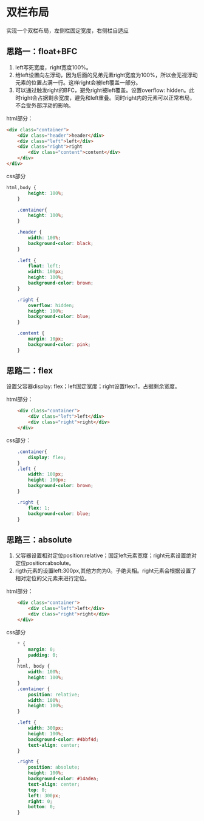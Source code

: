 # 双栏布局

实现一个双栏布局，左侧栏固定宽度，右侧栏自适应

## 思路一：float+BFC

1. left写死宽度，right宽度100%。
2. 给left设置向左浮动，因为后面的兄弟元素right宽度为100%，所以会无视浮动元素的位置占满一行。这样right会被left覆盖一部分。
3. 可以通过触发right的BFC，避免right被left覆盖。设置overflow: hidden。此时right会占据剩余宽度，避免和left重叠。同时right内的元素可以正常布局，不会受外部浮动的影响。

html部分：

```html
<div class="container">
    <div class="header">header</div>
    <div class="left">left</div>
    <div class="right">right
        <div class="content">content</div>
    </div>
</div>
```

css部分

```css
html,body {
        height: 100%;
    }

    .container{
        height: 100%;
    }

    .header {
        width: 100%;
        background-color: black;
    }
    
    .left {
        float: left;
        width: 100px;
        height: 100%;
        background-color: brown;
    }

    .right {
        overflow: hidden;
        height: 100%;
        background-color: blue;
    }

    .content {
        margin: 10px;
        background-color: pink;
    }
```

## 思路二：flex

设置父容器display: flex；left固定宽度；right设置flex:1，占据剩余宽度。

html部分：

```html
    <div class="container">
        <div class="left">left</div>
        <div class="right">right</div>
    </div>
```

css部分：

```css
    .container{
        display: flex;
    }
    .left {
        width: 100px;
        height: 100px;
        background-color: brown;
    }

    .right {
        flex: 1;
        background-color: blue;
    }
```

## 思路三：absolute

1. 父容器设置相对定位position:relative；固定left元素宽度；right元素设置绝对定位position:absolute。
2. rigth元素的设置left:300px,其他方向为0。子绝夫相。right元素会根据设置了相对定位的父元素来进行定位。

html部分：

```html
    <div class="container">
        <div class="left">left</div>
        <div class="right">right</div>
    </div>
```

css部分

```css
    * {
        margin: 0;
        padding: 0;
    }
    html, body {
        width: 100%;
        height: 100%;
    }
    .container {
        position: relative;
        width: 100%;
        height: 100%;
    }

    .left {
        width: 300px;
        height: 100%;
        background-color: #4bbf4d;
        text-align: center;
    }

    .right {
        position: absolute;
        height: 100%;
        background-color: #14adea;
        text-align: center;
        top: 0;
        left: 300px;
        right: 0;
        bottom: 0;
    }
```

